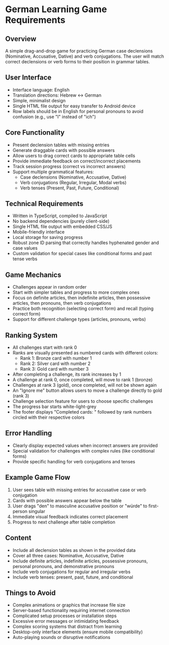 # German Learning Game Requirements

## Overview
A simple drag-and-drop game for practicing German case declensions (Nominative, Accusative, Dative) and verb conjugations. The user will match correct declensions or verb forms to their position in grammar tables.

## User Interface
- Interface language: English
- Translation directions: Hebrew ↔ German
- Simple, minimalist design
- Single HTML file output for easy transfer to Android device
- Row labels should be in English for personal pronouns to avoid confusion (e.g., use "I" instead of "ich")

## Core Functionality
- Present declension tables with missing entries
- Generate draggable cards with possible answers
- Allow users to drag correct cards to appropriate table cells
- Provide immediate feedback on correct/incorrect placements
- Track session progress (correct vs incorrect answers)
- Support multiple grammatical features:
  - Case declensions (Nominative, Accusative, Dative)
  - Verb conjugations (Regular, Irregular, Modal verbs)
  - Verb tenses (Present, Past, Future, Conditional)

## Technical Requirements
- Written in TypeScript, compiled to JavaScript
- No backend dependencies (purely client-side)
- Single HTML file output with embedded CSS/JS
- Mobile-friendly interface
- Local storage for saving progress
- Robust zone ID parsing that correctly handles hyphenated gender and case values
- Custom validation for special cases like conditional forms and past tense verbs

## Game Mechanics
- Challenges appear in random order
- Start with simpler tables and progress to more complex ones
- Focus on definite articles, then indefinite articles, then possessive articles, then pronouns, then verb conjugations
- Practice both recognition (selecting correct form) and recall (typing correct form)
- Support for different challenge types (articles, pronouns, verbs)

## Ranking System
- All challenges start with rank 0
- Ranks are visually presented as numbered cards with different colors:
  - Rank 1: Bronze card with number 1
  - Rank 2: Silver card with number 2
  - Rank 3: Gold card with number 3
- After completing a challenge, its rank increases by 1
- A challenge at rank 0, once completed, will move to rank 1 (bronze)
- Challenges at rank 3 (gold), once completed, will not be shown again
- An "Ignore me" button allows users to move a challenge directly to gold (rank 3)
- Challenge selection feature for users to choose specific challenges
- The progress bar starts white-light-grey
- The footer displays "Completed cards: " followed by rank numbers circled with their respective colors

## Error Handling
- Clearly display expected values when incorrect answers are provided
- Special validation for challenges with complex rules (like conditional forms)
- Provide specific handling for verb conjugations and tenses

## Example Game Flow
1. User sees table with missing entries for accusative case or verb conjugation
2. Cards with possible answers appear below the table
3. User drags "den" to masculine accusative position or "würde" to first-person singular
4. Immediate visual feedback indicates correct placement
5. Progress to next challenge after table completion

## Content
- Include all declension tables as shown in the provided data
- Cover all three cases: Nominative, Accusative, Dative
- Include definite articles, indefinite articles, possessive pronouns, personal pronouns, and demonstrative pronouns
- Include verb conjugations for regular and irregular verbs
- Include verb tenses: present, past, future, and conditional

## Things to Avoid
- Complex animations or graphics that increase file size
- Server-based functionality requiring internet connection
- Complicated setup processes or installation steps
- Excessive error messages or intimidating feedback
- Complex scoring systems that distract from learning
- Desktop-only interface elements (ensure mobile compatibility)
- Auto-playing sounds or disruptive notifications
